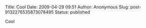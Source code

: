 Title: Cool
Date: 2009-04-29 09:51
Author: Anonymous
Slug: post-9132276535873078495
Status: published

Cool
